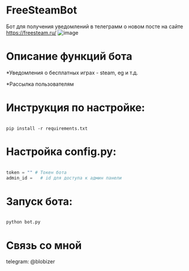 # FreeSteamBot
Бот для получения уведомлений в телеграмм о новом посте на сайте https://freesteam.ru/
![image](https://user-images.githubusercontent.com/53018156/120108904-d2607700-c16f-11eb-9d9b-724d6dbdf5db.png)

# Описание функций бота
*Уведомления о бесплатных играх - steam, eg и т.д. 

*Рассылка пользователям

# Инструкция по настройке:
```

pip install -r requirements.txt

```


# Настройка config.py:

```python

token = "" # Токен бота
admin_id =   # id для доступа к админ панели 

```

# Запуск бота:
```

python bot.py

```

# Связь со мной
   telegram: @blobizer
